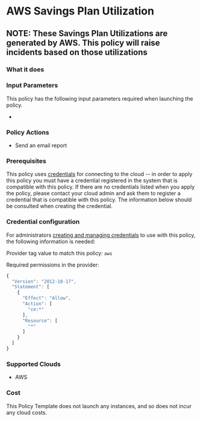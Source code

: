 # AWS Savings Plan Utilization

## NOTE: These Savings Plan Utilizations are generated by AWS. This policy will raise incidents based on those utilizations

### What it does



### Input Parameters

This policy has the following input parameters required when launching the policy.

- 

### Policy Actions

- Send an email report

### Prerequisites

This policy uses [credentials](https://docs.flexera.com/flexera/EN/Automation/ManagingCredentialsExternal.htm) for connecting to the cloud -- in order to apply this policy you must have a credential registered in the system that is compatible with this policy. If there are no credentials listed when you apply the policy, please contact your cloud admin and ask them to register a credential that is compatible with this policy. The information below should be consulted when creating the credential.

### Credential configuration

For administrators [creating and managing credentials](https://docs.flexera.com/flexera/EN/Automation/ManagingCredentialsExternal.htm) to use with this policy, the following information is needed:

Provider tag value to match this policy: `aws`

Required permissions in the provider:

```javascript
{
  "Version": "2012-10-17",
  "Statement": [
    {
      "Effect": "Allow",
      "Action": [
        "ce:*"
      ],
      "Resource": [
        "*"
      ]
    }
  ]
}
```

### Supported Clouds

- AWS

### Cost

This Policy Template does not launch any instances, and so does not incur any cloud costs.

